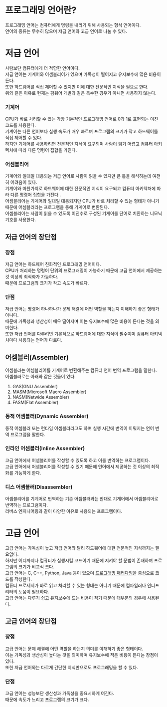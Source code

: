 # 프로그래밍 언어란?
프로그래밍 언어는 컴퓨터에게 명령을 내리기 위해 사용되는 형식 언어이다.<br/>
언어의 종류는 무수히 많으며 저급 언어와 고급 언어로 나눌 수 있다. 
# 저급 언어
사람보단 컴퓨터에게 더 적합한 언어이다.<br/>
저급 언어는 기계어와 어셈블리어가 있으며 가독성이 떨어지고 유지보수에 많은 비용이 든다.<br/>
또한 하드웨어를 직접 제어할 수 있지만 이에 대한 전문적인 지식을 필요로 한다.<br/>
위와 같은 이유로 현재는 펌웨어 개발과 같은 특수한 경우가 아니면 사용하지 않는다. 
### 기계어
CPU가 바로 처리할 수 있는 가장 기본적인 프로그래밍 언어로 0과 1로 표현되는 이진 코드를 사용한다.<br/>
기계어는 다른 언어보다 실행 속도가 매우 빠르며 프로그램의 크기가 작고 하드웨어를 직접 제어할 수 있다.<br/>
하지만 기계어를 사용하려면 전문적인 지식이 요구되며 사람이 읽기 어렵고 컴퓨터 아키텍처에 따라 다른 명령어 집합을 가진다. 
### 어셈블리어
기계어와 일대일 대응되는 저급 언어로 사람이 읽을 수 있지만 큰 틀을 해석하는데 여전히 어려움이 있다.<br/>
기계어와 마찬가지로 하드웨어에 대한 전문적인 지식이 요구되고 컴퓨터 아키텍처에 따라 다른 명령어 집합을 가진다 .<br/>
어셈블리어는 기계어와 일대일 대응되지만 CPU가 바로 처리할 수 있는 형태가 아니기 때문에 어셈블러라는 프로그램을 통해 기계어로 변환된다.<br/>
어셈블리어는 사람이 읽을 수 있도록 이진수로 구성된 기계어를 단어로 치환하는 니모닉 기호를 사용한다.
## 저급 언어의 장단점
### 장점
저급 언어는 하드웨어 친화적인 프로그래밍 언어이다.<br/>
CPU가 처리하는 명령어 단위의 프로그래밍이 가능하기 때문에 고급 언어에서 제공하는 것 이상의 최적화가 가능하다.<br/>
때문에 프로그램의 크기가 작고 속도가 빠르다.
### 단점
저급 언어는 명령어 하나하나가 문제 해결에 어떤 역할을 하는지 이해하기 좋은 형태가 아니다.<br/>
때문에 가독성과 생산성이 매우 떨어지며 이는 유지보수에 많은 비용이 든다는 것을 의미한다.<br/>
또한 저급 언어를 다루려면 기본적으로 하드웨어에 대한 지식이 필수이며 컴퓨터 아키텍처마다 사용되는 언어가 다르다.
## 어셈블러(Assembler)
어셈블러는 어셈블리어를 기계어로 변환해주는 컴퓨터 언어 번역 프로그램을 말한다.<br/>
어셈블러로는 아래와 같은 것들이 있다.

1. GAS(GNU Assembler)
2. MASM(Microsoft Macro Assembler)
3. NASM(Netwide Assembler)
4. FASM(Flat Assembler)
### 동적 어셈블러(Dynamic Assembler)
동적 어셈블러 또는 런타임 어셈블러라고도 하며 실행 시간에 번역이 이뤄지는 언어 번역 프로그램을 말한다.
### 인라인 어셈블러(Inline Assembler)
고급 언어에서 어셈블리어를 작성할 수 있도록 하고 이를 번역하는 프로그램이다.<br/>
고급 언어에서 어셈블리어를 작성할 수 있기 때문에 언어에서 제공하는 것 이상의 최적화를 가능하게 한다.
### 디스 어셈블러(Disassembler)
어셈블리어를 기계어로 번역하는 기존 어셈블러와는 반대로 기계어에서 어셈블리어로 번역하는 프로그램이다.<br/>
리버스 엔지니어링과 같이 다양한 이유로 사용되는 프로그램이다.
# 고급 언어
고급 언어는 가독성이 높고 저급 언어와 달리 하드웨어에 대한 전문적인 지식까지는 필요없다.<br/>
하지만 어디까지나 컴퓨터가 실행시킬 코드이기 때문에 지켜야 할 문법이 존재하며 프로그램의 크기가 비교적 크다.<br/>
고급 언어는 C, C++, Python, Java 등이 있으며 [프로그래밍 패러다임](./ProgrammingParadigm.md)을 중심으로 코드를 작성한다.<br/>
컴퓨터 프로세서가 바로 읽고 처리할 수 있는 형태는 아니기 때문에 컴파일러나 인터프리터의 도움이 필요하다.<br/>
고급 언어는 다루기 쉽고 유지보수에 드는 비용이 적기 때문에 대부분의 경우에 사용된다.
## 고급 언어의 장단점
### 장점
고급 언어는 문제 해결에 어떤 역할을 하는지 의미를 이해하기 좋은 형태이다.<br/>
이는 가독성과 생산성이 높다는 것을 의미하며 유지보수에 적은 비용이 든다는 장점이 있다.<br/>
또한 저급 언어와는 다르게 간단한 지식만으로도 프로그래밍을 할 수 있다.
### 단점
고급 언어는 성능보단 생산성과 가독성을 중요시하게 여긴다.<br/>
때문에 속도가 느리고 프로그램의 크기가 크다.